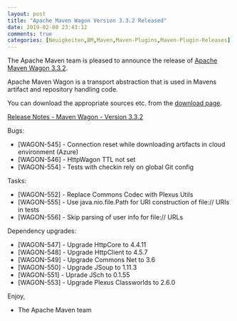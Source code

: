 ```yaml
---
layout: post
title: "Apache Maven Wagon Version 3.3.2 Released"
date: 2019-02-08 23:43:12
comments: true
categories: [Neuigkeiten,BM,Maven,Maven-Plugins,Maven-Plugin-Releases]
---
```

The Apache Maven team is pleased to announce the release of 
[Apache Maven Wagon 3.3.2](https://maven.apache.org/wagon/).

Apache Maven Wagon is a transport abstraction that is used in Mavens
artifact and repository handling code.

You can download the appropriate sources etc. from the [download page](https://maven.apache.org/wagon/download.cgi).

<!-- more -->

[Release Notes - Maven Wagon - Version 3.3.2](https://issues.apache.org/jira/secure/ReleaseNote.jspa?projectId=12318122&version=12344885)

Bugs:

 * [WAGON-545] - Connection reset while downloading artifacts in cloud environment (Azure)
 * [WAGON-546] - HttpWagon TTL not set
 * [WAGON-554] - Tests with checkin rely on global Git config

Tasks:

 * [WAGON-552] - Replace Commons Codec with Plexus Utils
 * [WAGON-555] - Use java.nio.file.Path for URI construction of file:// URIs in tests
 * [WAGON-556] - Skip parsing of user info for file:// URLs

Dependency upgrades:

 * [WAGON-547] - Upgrade HttpCore to 4.4.11
 * [WAGON-548] - Upgrade HttpClient to 4.5.7
 * [WAGON-549] - Upgrade Commons Net to 3.6
 * [WAGON-550] - Upgrade JSoup to 1.11.3
 * [WAGON-551] - Uprade JSch to 0.1.55
 * [WAGON-553] - Upgrade Plexus Classworlds to 2.6.0

Enjoy,

- The Apache Maven team

